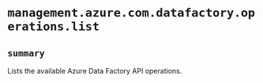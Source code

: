 # `management.azure.com.datafactory.operations.list`

## `summary`
Lists the available Azure Data Factory API operations.


